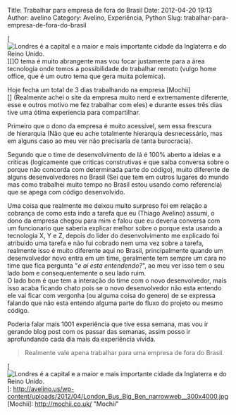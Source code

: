 Title: Trabalhar para empresa de fora do Brasil
Date: 2012-04-20 19:13
Author: avelino
Category: Avelino, Experiência, Python
Slug: trabalhar-para-empresa-de-fora-do-brasil

[![Londres é a capital e a maior e mais importante cidade da Inglaterra
e do Reino Unido.][]][]O tema é muito abrangente mas vou focar
justamente para a área tecnologia onde temos a possibilidade de
trabalhar remoto (vulgo home office, que é um outro tema que gera muita
polemica).

Hoje fecha um total de 3 dias trabalhando na empresa
[Mochii][] (Realmente achei o site da empresa muito nerd e extremamente
diferente, esse e outros motivo me fez trabalhar com eles) e durante
esses três dias tive uma ótima experiencia para compartilhar.

Primeiro que o dono da empresa é muito acessível, sem essa frescura
de hierarquia (Não que eu ache totalmente hierarquia desnecessário, mas
em alguns caso ao meu ver não precisaria de tanta burocracia).

Segundo que o time de desenvolvimento de lá é 100% aberto a ideias e a
criticas (logicamente que criticas construtivas e que saiba conversa
sobre o porque não concorda com determinada parte do código), muito
diferente de alguns desenvolvedores no Brasil (Sei que tem em outros
lugares do mundo mas como trabalhei muito tempo no Brasil estou usando
como referencia) que se apega com código desenvolvido.

Uma coisa que realmente me deixou muito surpreso foi em relação a
cobrança de como esta indo a tarefa que eu (Thiago Avelino) assumi, o
dono da empresa chegou para mim e falou que eu deveria conversa com um
funcionario que saberia explicar melhor sobre o porque esta usando a
tecnologia X, Y e Z, depois do lider do desenvolvimento me explicado foi
atribuido uma tarefa e não fui cobrado nem uma vez sobre a tarefa,
realmente isso é muito diferente aqui no Brasil, principalmente quando
um desenvolvedor novo entra em um time, geralmente tem sempre um cara no
time que fica pergunta "*e ai esta entendendo?*", ao meu ver isso tem o
seu lado bom e consequentemente o seu lado ruim.  
O lado bom é que tem a interação do time com o novo desenvolvedor, mais
isso acaba ficando chato pois se o novo desenvolvedor não esta entendo
ele vai ficar com vergonha (ou alguma coisa do genero) de se expressa
falando que não esta entendo alguma parte do fluxo do projeto ou mesmo
código.

Poderia falar mais 1001 experiência que tive essa semana, mas vou ir
gerando blog post com os passar das semanas, assim posso ir aprofundando
cada dia mais da experiência vivida.

> Realmente vale apena trabalhar para uma empresa de fora do Brasil.

  [Londres é a capital e a maior e mais importante cidade da Inglaterra
  e do Reino Unido.]: http://avelino.us/wp-content/uploads/2012/04/London_Bus_Big_Ben_narrowweb__300x4000-225x300.jpg
    "LONDON GENERIC PIC WARRREN HACKSHALL AFR FIRST USE ONLY 060710"
  [![Londres é a capital e a maior e mais importante cidade da
  Inglaterra e do Reino Unido.][]]: http://avelino.us/wp-content/uploads/2012/04/London_Bus_Big_Ben_narrowweb__300x4000.jpg
  [Mochii]: http://mochii.co.uk/ "Mochii"
